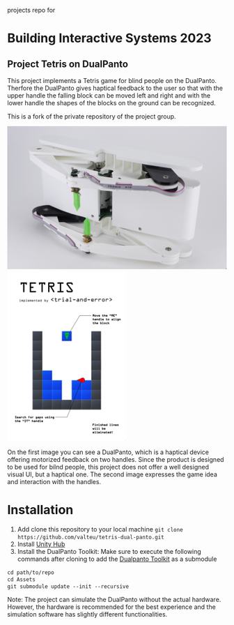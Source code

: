 projects repo for 
# Building Interactive Systems 2023 

## Project Tetris on DualPanto

This project implements a Tetris game for blind people on the DualPanto. 
Therfore the DualPanto gives haptical feedback to the user so that with the upper handle the falling block can be moved left and right and with the lower handle the shapes of the blocks on the ground can be recognized.

This is a fork of the private repository of the project group.

<p float="left">
  <img src="https://github.com/valteu/tetris-dual-panto/blob/master/dual-panto.png" width="600" />
  <img src="https://github.com/valteu/tetris-dual-panto/blob/master/poster.jpg" width="272" /> 
</p>

On the first image you can see a DualPanto, which is a haptical device offering motorized feedback on two handles. Since the product is designed to be used for bilnd people, this project does not offer a well designed visual UI, but a haptical one. The second image expresses the game idea and interaction with the handles. 

# Installation

1. Add clone this repository to your local machine
`git clone https://github.com/valteu/tetris-dual-panto.git`
2. Install [Unity Hub](https://unity3d.com/get-unity/download)
3. Install the DualPanto Toolkit:
Make sure to execute the following commands after cloning to add the [Dualpanto Toolkit](https://github.com/HassoPlattnerInstituteHCI/unity-dualpanto-framework)
as a submodule
```
cd path/to/repo
cd Assets
git submodule update --init --recursive
```
Note: The project can simulate the DualPanto without the actual hardware. However, the hardware is recommended for the best experience and the simulation software has slightly different functionalities.
